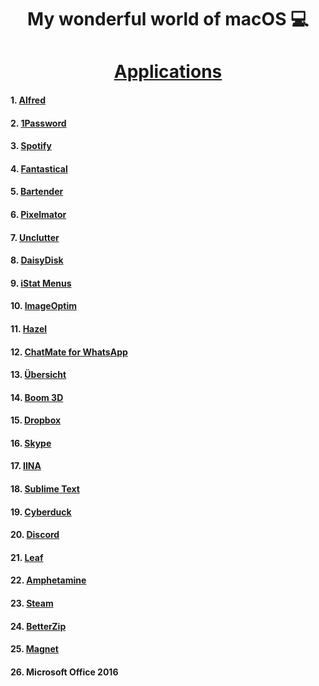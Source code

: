<h1 align="center">My wonderful world of macOS 💻 </h1>

<h1 align="center"><a href="https://github.com/learn-anything/macos-apps"> Applications </a></h1>

#### 1. [Alfred](https://www.alfredapp.com/) 

#### 2. [1Password](https://1password.com) 

#### 3. [Spotify](https://www.spotify.com/us/) 

#### 4. [Fantastical](https://flexibits.com/fantastical) 

#### 5. [Bartender](https://www.macbartender.com/) 

#### 6. [Pixelmator](http://www.pixelmator.com/mac/) 

#### 7. [Unclutter](http://unclutterapp.com/) 

#### 8. [DaisyDisk](https://daisydiskapp.com) 

#### 9. [iStat Menus](https://bjango.com/mac/istatmenus/) 

#### 10. [ImageOptim](https://imageoptim.com/mac) 

#### 11. [Hazel](https://www.noodlesoft.com)

#### 12. [ChatMate for WhatsApp](https://de.chatmate.io/)

#### 13. [Übersicht](http://tracesof.net/uebersicht/)

#### 14. [Boom 3D](http://www.globaldelight.com/boom3d/index.php)

#### 15. [Dropbox](https://www.dropbox.com/)

#### 16. [Skype](https://www.skype.com/)

#### 17. [IINA](https://lhc70000.github.io/iina/)

#### 18. [Sublime Text](https://www.sublimetext.com/)

#### 19. [Cyberduck](https://cyberduck.io/)

#### 20. [Discord](https://discordapp.com/)

#### 21. [Leaf](https://itunes.apple.com/app/leaf/id576338668?mt=12)

#### 22. [Amphetamine](https://itunes.apple.com/de/app/amphetamine/id937984704?mt=12)

#### 23. [Steam](http://store.steampowered.com/)

#### 24. [BetterZip](https://macitbetter.com/)

#### 25. [Magnet](http://magnet.crowdcafe.com/)

#### 26. Microsoft Office 2016
